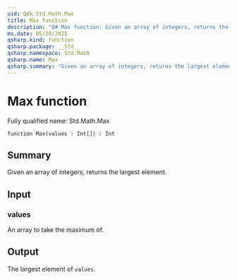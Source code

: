 ```yaml
---
uid: Qdk.Std.Math.Max
title: Max function
description: "Q# Max function: Given an array of integers, returns the largest element."
ms.date: 05/29/2025
qsharp.kind: function
qsharp.package: __Std__
qsharp.namespace: Std.Math
qsharp.name: Max
qsharp.summary: "Given an array of integers, returns the largest element."
---
```


# Max function

Fully qualified name: Std.Math.Max

```qsharp
function Max(values : Int[]) : Int
```

## Summary
Given an array of integers, returns the largest element.

## Input
### values
An array to take the maximum of.

## Output
The largest element of `values`.
